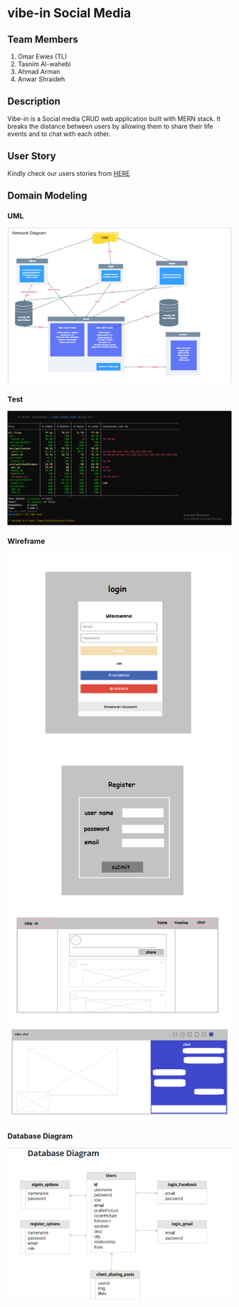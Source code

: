# vibe-in Social Media

## Team Members
1. Omar Ewies (TL)
2. Tasnim Al-wahebi
3. Ahmad Arman
4. Anwar Shraideh


## Description

Vibe-in is a Social media  CRUD web application built with MERN stack. It breaks the distance between users by allowing them to share their life events and to chat with each other.


## User Story

Kindly check our users stories from [HERE](https://trello.com/b/ZUhWSKWo/vibe-in-userstory)

## Domain Modeling

### **UML**

![IMG](img/UmlPrject.PNG)

### **Test**
![IMG](img/test.PNG)
### **Wireframe**

![IMG](img/loginn.png)
![IMG](img/register.png)
![IMG](img/vibe-in-homepage-wireframe-.png)
![IMG](img/videochat-wireframe.png)


### **Database Diagram**
![IMG](img/db.PNG)